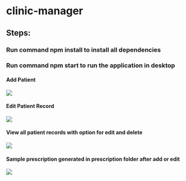 # clinic-manager

## Steps:

### Run command npm install to install all dependencies
### Run command npm start to run the application in desktop

#### Add Patient

<img src="https://raw.githubusercontent.com/rvstowrn/clinic-manager/master/screenshots/add_patient.PNG">

#### Edit Patient Record

<img src="https://raw.githubusercontent.com/rvstowrn/clinic-manager/master/screenshots/edit_patient.PNG">

#### View all patient records with option for edit and delete

<img src="https://raw.githubusercontent.com/rvstowrn/clinic-manager/master/screenshots/view_records.PNG">

#### Sample prescription generated in prescription folder after add or edit

<img src="https://raw.githubusercontent.com/rvstowrn/clinic-manager/master/screenshots/sample_prescription.PNG">
